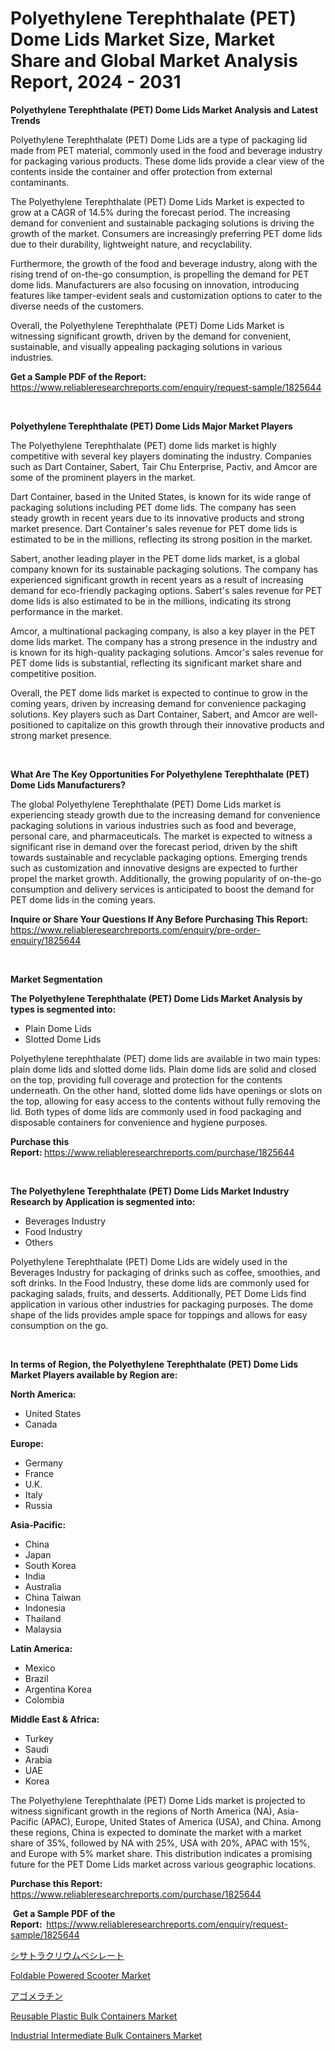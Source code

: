 <p><h1>Polyethylene Terephthalate (PET) Dome Lids Market Size, Market Share and Global Market Analysis Report, 2024 - 2031</h1></p><p><strong>Polyethylene Terephthalate (PET) Dome Lids Market Analysis and Latest Trends</strong></p>
<p><p>Polyethylene Terephthalate (PET) Dome Lids are a type of packaging lid made from PET material, commonly used in the food and beverage industry for packaging various products. These dome lids provide a clear view of the contents inside the container and offer protection from external contaminants.</p><p>The Polyethylene Terephthalate (PET) Dome Lids Market is expected to grow at a CAGR of 14.5% during the forecast period. The increasing demand for convenient and sustainable packaging solutions is driving the growth of the market. Consumers are increasingly preferring PET dome lids due to their durability, lightweight nature, and recyclability.</p><p>Furthermore, the growth of the food and beverage industry, along with the rising trend of on-the-go consumption, is propelling the demand for PET dome lids. Manufacturers are also focusing on innovation, introducing features like tamper-evident seals and customization options to cater to the diverse needs of the customers.</p><p>Overall, the Polyethylene Terephthalate (PET) Dome Lids Market is witnessing significant growth, driven by the demand for convenient, sustainable, and visually appealing packaging solutions in various industries.</p></p>
<p><strong>Get a Sample PDF of the Report:&nbsp;</strong> <a href="https://www.reliableresearchreports.com/enquiry/request-sample/1825644">https://www.reliableresearchreports.com/enquiry/request-sample/1825644</a></p>
<p>&nbsp;</p>
<p><strong>Polyethylene Terephthalate (PET) Dome Lids Major Market Players</strong></p>
<p><p>The Polyethylene Terephthalate (PET) dome lids market is highly competitive with several key players dominating the industry. Companies such as Dart Container, Sabert, Tair Chu Enterprise, Pactiv, and Amcor are some of the prominent players in the market.</p><p>Dart Container, based in the United States, is known for its wide range of packaging solutions including PET dome lids. The company has seen steady growth in recent years due to its innovative products and strong market presence. Dart Container's sales revenue for PET dome lids is estimated to be in the millions, reflecting its strong position in the market.</p><p>Sabert, another leading player in the PET dome lids market, is a global company known for its sustainable packaging solutions. The company has experienced significant growth in recent years as a result of increasing demand for eco-friendly packaging options. Sabert's sales revenue for PET dome lids is also estimated to be in the millions, indicating its strong performance in the market.</p><p>Amcor, a multinational packaging company, is also a key player in the PET dome lids market. The company has a strong presence in the industry and is known for its high-quality packaging solutions. Amcor's sales revenue for PET dome lids is substantial, reflecting its significant market share and competitive position.</p><p>Overall, the PET dome lids market is expected to continue to grow in the coming years, driven by increasing demand for convenience packaging solutions. Key players such as Dart Container, Sabert, and Amcor are well-positioned to capitalize on this growth through their innovative products and strong market presence.</p></p>
<p>&nbsp;</p>
<p><strong>What Are The Key Opportunities For Polyethylene Terephthalate (PET) Dome Lids Manufacturers?</strong></p>
<p><p>The global Polyethylene Terephthalate (PET) Dome Lids market is experiencing steady growth due to the increasing demand for convenience packaging solutions in various industries such as food and beverage, personal care, and pharmaceuticals. The market is expected to witness a significant rise in demand over the forecast period, driven by the shift towards sustainable and recyclable packaging options. Emerging trends such as customization and innovative designs are expected to further propel the market growth. Additionally, the growing popularity of on-the-go consumption and delivery services is anticipated to boost the demand for PET dome lids in the coming years.</p></p>
<p><strong>Inquire or Share Your Questions If Any Before Purchasing This Report:</strong> <a href="https://www.reliableresearchreports.com/enquiry/pre-order-enquiry/1825644">https://www.reliableresearchreports.com/enquiry/pre-order-enquiry/1825644</a></p>
<p>&nbsp;</p>
<p><strong>Market Segmentation</strong></p>
<p><strong>The Polyethylene Terephthalate (PET) Dome Lids Market Analysis by types is segmented into:</strong></p>
<p><ul><li>Plain Dome Lids</li><li>Slotted Dome Lids</li></ul></p>
<p><p>Polyethylene terephthalate (PET) dome lids are available in two main types: plain dome lids and slotted dome lids. Plain dome lids are solid and closed on the top, providing full coverage and protection for the contents underneath. On the other hand, slotted dome lids have openings or slots on the top, allowing for easy access to the contents without fully removing the lid. Both types of dome lids are commonly used in food packaging and disposable containers for convenience and hygiene purposes.</p></p>
<p><strong>Purchase this Report:&nbsp;</strong><a href="https://www.reliableresearchreports.com/purchase/1825644">https://www.reliableresearchreports.com/purchase/1825644</a></p>
<p>&nbsp;</p>
<p><strong>The Polyethylene Terephthalate (PET) Dome Lids Market Industry Research by Application is segmented into:</strong></p>
<p><ul><li>Beverages Industry</li><li>Food Industry</li><li>Others</li></ul></p>
<p><p>Polyethylene Terephthalate (PET) Dome Lids are widely used in the Beverages Industry for packaging of drinks such as coffee, smoothies, and soft drinks. In the Food Industry, these dome lids are commonly used for packaging salads, fruits, and desserts. Additionally, PET Dome Lids find application in various other industries for packaging purposes. The dome shape of the lids provides ample space for toppings and allows for easy consumption on the go.</p></p>
<p>&nbsp;</p>
<p><strong>In terms of Region, the Polyethylene Terephthalate (PET) Dome Lids Market Players available by Region are:</strong></p>
<p>
    <p> <strong> North America: </strong>
        <ul>
            <li>United States</li>
            <li>Canada</li>
        </ul>
        </p> 
    <p> <strong> Europe: </strong>
        <ul>
            <li>Germany</li>
            <li>France</li>
            <li>U.K.</li>
            <li>Italy</li>
            <li>Russia</li>
        </ul>
        </p> 
    <p> <strong> Asia-Pacific: </strong>
        <ul>
            <li>China</li>
            <li>Japan</li>
            <li>South Korea</li>
            <li>India</li>
            <li>Australia</li>
            <li>China Taiwan</li>
            <li>Indonesia</li>
            <li>Thailand</li>
            <li>Malaysia</li>
        </ul>
        </p> 
    <p> <strong> Latin America: </strong>
        <ul>
            <li>Mexico</li>
            <li>Brazil</li>
            <li>Argentina Korea</li>
            <li>Colombia</li>
        </ul>
        </p> 
    <p> <strong> Middle East & Africa: </strong>
        <ul>
            <li>Turkey</li>
            <li>Saudi</li>
            <li>Arabia</li>
            <li>UAE</li>
            <li>Korea</li>
        </ul>
    </p>
    </p>
<p><p>The Polyethylene Terephthalate (PET) Dome Lids market is projected to witness significant growth in the regions of North America (NA), Asia-Pacific (APAC), Europe, United States of America (USA), and China. Among these regions, China is expected to dominate the market with a market share of 35%, followed by NA with 25%, USA with 20%, APAC with 15%, and Europe with 5% market share. This distribution indicates a promising future for the PET Dome Lids market across various geographic locations.</p></p>
<p><strong>Purchase this Report: </strong><a href="https://www.reliableresearchreports.com/purchase/1825644">https://www.reliableresearchreports.com/purchase/1825644</a></p>
<p>&nbsp;<strong>Get a Sample PDF of the Report:&nbsp;&nbsp;</strong><a href="https://www.reliableresearchreports.com/enquiry/request-sample/1825644">https://www.reliableresearchreports.com/enquiry/request-sample/1825644</a></p>
<p><strong></strong></p>
<p><p><a href="https://github.com/vtbvgl20191192/Market-Research-Report-List-1/blob/main/62143141203.md">シサトラクリウムベシレート</a></p><p><a href="https://issuu.com/reportprime-2/docs/foldable-powered-scooter-market-size-2030.pptx">Foldable Powered Scooter Market</a></p><p><a href="https://github.com/avwofrml53535/Market-Research-Report-List-1/blob/main/75165861202.md">アゴメラチン</a></p><p><a href="https://github.com/mbisetmhermsr/Market-Research-Report-List-1/blob/main/reusable-plastic-bulk-containers-market.md">Reusable Plastic Bulk Containers Market</a></p><p><a href="https://github.com/zjyglelu/Market-Research-Report-List-1/blob/main/industrial-intermediate-bulk-containers-market.md">Industrial Intermediate Bulk Containers Market</a></p></p>
